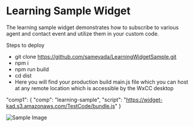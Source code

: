 # Learning Sample Widget 
The learning sample widget demonstrates how to subscribe to various agent and contact event and utilize them in your custom code.

Steps to deploy
* git clone https://github.com/sameyada/LearningWidgetSample.git
* npm i
* npm run build
* cd dist
* Here you will find your production build main.js file which you can host at any remote location which is accessible by the WxCC desktop


 "comp1": {
               "comp": "learning-sample",
              "script": "https://widget-kad.s3.amazonaws.com/TestCode/bundle.js"
            }
            
       
![Sample Image](https://github.com/sameyada/LearningWidgetSample/blob/main/images/img1.png)
